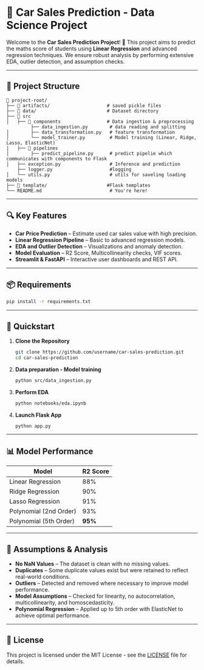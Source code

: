 # 🚗 Car Sales Prediction - Data Science Project

Welcome to the **Car Sales Prediction Project**! 🚀 This project aims to predict the maths score of students using **Linear Regression** and advanced regression techniques. We ensure robust analysis by performing extensive EDA, outlier detection, and assumption checks.

---

## 🧰 Project Structure
```
📂 project-root/
├── 📁 artifacts/                     # saved pickle files
├── 📁 data/                          # Dataset directory
├── 📁 src                            
│   ├── 📁 components                 # Data ingestion & preprocessing
         ├── data_ingestion.py        # data reading and splitting
│        ├── data_transformation.py   # feature transformation
│        └── model_trainer.py         # Model training (Linear, Ridge, Lasso, ElasticNet)
|   ├── 📁 pipelines
│        ├── predict_pipeline.py      # predict pipelie which communicates with components to Flask
│   ├── exception.py                  # Inference and prediction
    ├── logger.py                     #logging
│   └── utils.py                      # utils for saveling loading models
├── 📁 template/                      #Flask templates
└── README.md                         # You're here!
```

---

## 🔍 Key Features
- **Car Price Prediction** – Estimate used car sales value with high precision.
- **Linear Regression Pipeline** – Basic to advanced regression models.
- **EDA and Outlier Detection** – Visualizations and anomaly detection.
- **Model Evaluation** – R2 Score, Multicollinearity checks, VIF scores.
- **Streamlit & FastAPI** – Interactive user dashboards and REST API.

---

## 📦 Requirements
```bash
pip install -r requirements.txt
```

---

## 🚀 Quickstart
1. **Clone the Repository**
   ```bash
   git clone https://github.com/username/car-sales-prediction.git
   cd car-sales-prediction
   ```
2. **Data preparation - Model training**
   ```bash
   python src/data_ingestion.py
   ```
3. **Perform EDA**
   ```bash
   python notebooks/eda.ipynb
   ```

6. **Launch Flask App**
   ```bash
   python app.py
   ```

---

## 📊 Model Performance
| Model                 | R2 Score  |
|----------------------|-----------|
| Linear Regression     | 88%       |
| Ridge Regression      | 90%       |
| Lasso Regression      | 91%       |
| Polynomial (2nd Order)| 93%       |
| Polynomial (5th Order)| **95%**   |

---

## 🧪 Assumptions & Analysis
- **No NaN Values** – The dataset is clean with no missing values.
- **Duplicates** – Some duplicate values exist but were retained to reflect real-world conditions.
- **Outliers** – Detected and removed where necessary to improve model performance.
- **Model Assumptions** – Checked for linearity, no autocorrelation, multicollinearity, and homoscedasticity.
- **Polynomial Regression** – Applied up to 5th order with ElasticNet to achieve optimal performance.

---

## 📜 License
This project is licensed under the MIT License - see the [LICENSE](LICENSE) file for details.


